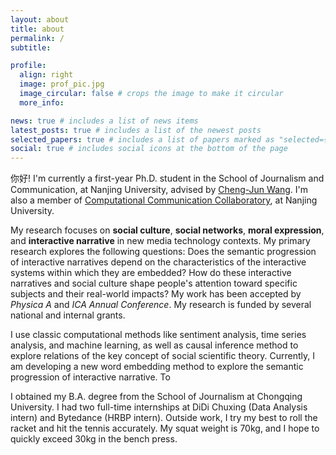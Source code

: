 ```yaml
---
layout: about
title: about
permalink: /
subtitle: 

profile:
  align: right
  image: prof_pic.jpg
  image_circular: false # crops the image to make it circular
  more_info: 

news: true # includes a list of news items
latest_posts: true # includes a list of the newest posts
selected_papers: true # includes a list of papers marked as "selected={true}"
social: true # includes social icons at the bottom of the page
---
```


你好! I'm currently a first-year Ph.D. student in the School of Journalism and Communication, at Nanjing University, advised by [Cheng-Jun Wang](https://chengjunwang.com/). I'm also a member of [Computational Communication Collaboratory](https://chengjun.github.io/socrateslab/), at Nanjing University. 

My research focuses on **social culture**, **social networks**, **moral expression**, and **interactive narrative** in new media technology contexts. My primary research explores the following questions: Does the semantic progression of interactive narratives depend on the characteristics of the interactive systems within which they are embedded? How do these interactive narratives and social culture shape people's attention toward specific subjects and their real-world impacts? My work has been accepted by _Physica A_ and _ICA Annual Conference_. My research is funded by several national and internal grants. 

I use classic computational methods like sentiment analysis, time series analysis, and machine learning, as well as causal inference method to explore relations of the key concept of social scientific theory. Currently, I am developing a new word embedding method to explore the semantic progression of interactive narrative. To 

I obtained my B.A. degree from the School of Journalism at Chongqing University. I had two full-time internships at DiDi Chuxing (Data Analysis intern) and Bytedance (HRBP intern). Outside work, I try my best to roll the racket and hit the tennis accurately. My squat weight is 70kg, and I hope to quickly exceed 30kg in the bench press.
